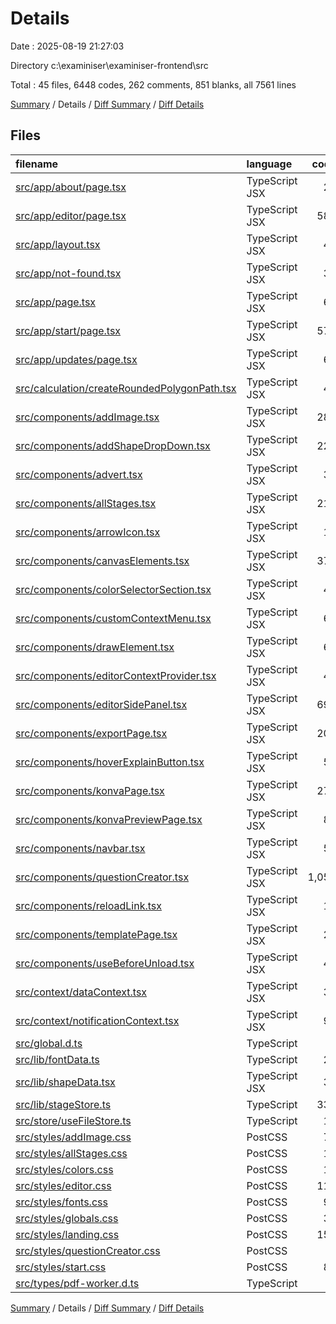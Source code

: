 # Details

Date : 2025-08-19 21:27:03

Directory c:\\examiniser\\examiniser-frontend\\src

Total : 45 files,  6448 codes, 262 comments, 851 blanks, all 7561 lines

[Summary](results.md) / Details / [Diff Summary](diff.md) / [Diff Details](diff-details.md)

## Files
| filename | language | code | comment | blank | total |
| :--- | :--- | ---: | ---: | ---: | ---: |
| [src/app/about/page.tsx](/src/app/about/page.tsx) | TypeScript JSX | 29 | 2 | 3 | 34 |
| [src/app/editor/page.tsx](/src/app/editor/page.tsx) | TypeScript JSX | 589 | 4 | 81 | 674 |
| [src/app/layout.tsx](/src/app/layout.tsx) | TypeScript JSX | 44 | 9 | 11 | 64 |
| [src/app/not-found.tsx](/src/app/not-found.tsx) | TypeScript JSX | 31 | 2 | 5 | 38 |
| [src/app/page.tsx](/src/app/page.tsx) | TypeScript JSX | 65 | 5 | 4 | 74 |
| [src/app/start/page.tsx](/src/app/start/page.tsx) | TypeScript JSX | 573 | 10 | 69 | 652 |
| [src/app/updates/page.tsx](/src/app/updates/page.tsx) | TypeScript JSX | 68 | 2 | 6 | 76 |
| [src/calculation/createRoundedPolygonPath.tsx](/src/calculation/createRoundedPolygonPath.tsx) | TypeScript JSX | 41 | 2 | 12 | 55 |
| [src/components/addImage.tsx](/src/components/addImage.tsx) | TypeScript JSX | 288 | 2 | 25 | 315 |
| [src/components/addShapeDropDown.tsx](/src/components/addShapeDropDown.tsx) | TypeScript JSX | 227 | 14 | 14 | 255 |
| [src/components/advert.tsx](/src/components/advert.tsx) | TypeScript JSX | 35 | 0 | 12 | 47 |
| [src/components/allStages.tsx](/src/components/allStages.tsx) | TypeScript JSX | 218 | 4 | 34 | 256 |
| [src/components/arrowIcon.tsx](/src/components/arrowIcon.tsx) | TypeScript JSX | 10 | 2 | 5 | 17 |
| [src/components/canvasElements.tsx](/src/components/canvasElements.tsx) | TypeScript JSX | 373 | 10 | 43 | 426 |
| [src/components/colorSelectorSection.tsx](/src/components/colorSelectorSection.tsx) | TypeScript JSX | 49 | 4 | 14 | 67 |
| [src/components/customContextMenu.tsx](/src/components/customContextMenu.tsx) | TypeScript JSX | 62 | 2 | 7 | 71 |
| [src/components/drawElement.tsx](/src/components/drawElement.tsx) | TypeScript JSX | 63 | 3 | 6 | 72 |
| [src/components/editorContextProvider.tsx](/src/components/editorContextProvider.tsx) | TypeScript JSX | 41 | 3 | 10 | 54 |
| [src/components/editorSidePanel.tsx](/src/components/editorSidePanel.tsx) | TypeScript JSX | 697 | 47 | 89 | 833 |
| [src/components/exportPage.tsx](/src/components/exportPage.tsx) | TypeScript JSX | 202 | 12 | 35 | 249 |
| [src/components/hoverExplainButton.tsx](/src/components/hoverExplainButton.tsx) | TypeScript JSX | 51 | 3 | 10 | 64 |
| [src/components/konvaPage.tsx](/src/components/konvaPage.tsx) | TypeScript JSX | 273 | 4 | 26 | 303 |
| [src/components/konvaPreviewPage.tsx](/src/components/konvaPreviewPage.tsx) | TypeScript JSX | 82 | 3 | 8 | 93 |
| [src/components/navbar.tsx](/src/components/navbar.tsx) | TypeScript JSX | 58 | 9 | 8 | 75 |
| [src/components/questionCreator.tsx](/src/components/questionCreator.tsx) | TypeScript JSX | 1,058 | 42 | 99 | 1,199 |
| [src/components/reloadLink.tsx](/src/components/reloadLink.tsx) | TypeScript JSX | 18 | 2 | 6 | 26 |
| [src/components/templatePage.tsx](/src/components/templatePage.tsx) | TypeScript JSX | 25 | 2 | 5 | 32 |
| [src/components/useBeforeUnload.tsx](/src/components/useBeforeUnload.tsx) | TypeScript JSX | 41 | 2 | 12 | 55 |
| [src/context/dataContext.tsx](/src/context/dataContext.tsx) | TypeScript JSX | 35 | 2 | 10 | 47 |
| [src/context/notificationContext.tsx](/src/context/notificationContext.tsx) | TypeScript JSX | 97 | 10 | 15 | 122 |
| [src/global.d.ts](/src/global.d.ts) | TypeScript | 0 | 0 | 1 | 1 |
| [src/lib/fontData.ts](/src/lib/fontData.ts) | TypeScript | 21 | 2 | 2 | 25 |
| [src/lib/shapeData.tsx](/src/lib/shapeData.tsx) | TypeScript JSX | 30 | 2 | 4 | 36 |
| [src/lib/stageStore.ts](/src/lib/stageStore.ts) | TypeScript | 338 | 7 | 67 | 412 |
| [src/store/useFileStore.ts](/src/store/useFileStore.ts) | TypeScript | 11 | 2 | 3 | 16 |
| [src/styles/addImage.css](/src/styles/addImage.css) | PostCSS | 79 | 0 | 11 | 90 |
| [src/styles/allStages.css](/src/styles/allStages.css) | PostCSS | 17 | 5 | 2 | 24 |
| [src/styles/colors.css](/src/styles/colors.css) | PostCSS | 12 | 4 | 1 | 17 |
| [src/styles/editor.css](/src/styles/editor.css) | PostCSS | 115 | 4 | 22 | 141 |
| [src/styles/fonts.css](/src/styles/fonts.css) | PostCSS | 96 | 0 | 16 | 112 |
| [src/styles/globals.css](/src/styles/globals.css) | PostCSS | 37 | 4 | 8 | 49 |
| [src/styles/landing.css](/src/styles/landing.css) | PostCSS | 155 | 4 | 15 | 174 |
| [src/styles/questionCreator.css](/src/styles/questionCreator.css) | PostCSS | 5 | 4 | 1 | 10 |
| [src/styles/start.css](/src/styles/start.css) | PostCSS | 85 | 4 | 12 | 101 |
| [src/types/pdf-worker.d.ts](/src/types/pdf-worker.d.ts) | TypeScript | 4 | 2 | 2 | 8 |

[Summary](results.md) / Details / [Diff Summary](diff.md) / [Diff Details](diff-details.md)